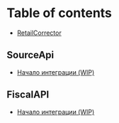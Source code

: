 # Table of contents

* [RetailCorrector](README.md)

## SourceApi

* [Начало интеграции (WIP)](sourceapi/getting-started.md)

## FiscalAPI

* [Начало интеграции (WIP)](fiscalapi/getting-started.md)
